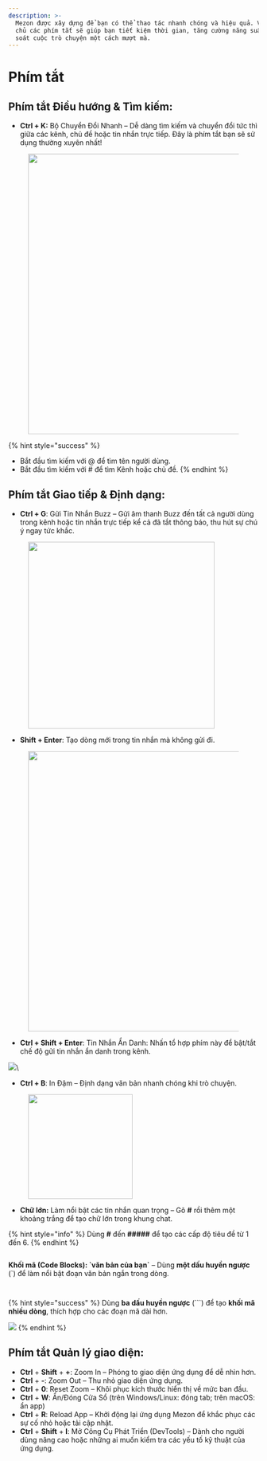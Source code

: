 ```yaml
---
description: >-
  Mezon được xây dựng để bạn có thể thao tác nhanh chóng và hiệu quả. Việc làm
  chủ các phím tắt sẽ giúp bạn tiết kiệm thời gian, tăng cường năng suất và kiểm
  soát cuộc trò chuyện một cách mượt mà.
---
```


# Phím tắt

## Phím tắt Điều hướng & Tìm kiếm:

* **Ctrl + K:** Bộ Chuyển Đổi Nhanh – Dễ dàng tìm kiếm và chuyển đổi tức thì giữa các kênh, chủ đề hoặc tin nhắn trực tiếp. Đây là phím tắt bạn sẽ sử dụng thường xuyên nhất!

<div align="left"><figure><img src="../.gitbook/assets/image (102).png" alt="" width="563"><figcaption></figcaption></figure></div>

{% hint style="success" %}
* Bắt đầu tìm kiếm với @ để tìm tên người dùng.
* Bắt đầu tìm kiếm với # để tìm Kênh hoặc chủ đề.
{% endhint %}

## Phím tắt Giao tiếp & Định dạng:

* **Ctrl + G**: Gửi Tin Nhắn Buzz – Gửi âm thanh Buzz đến tất cả người dùng trong kênh hoặc tin nhắn trực tiếp kể cả đã tắt thông báo, thu hút sự chú ý ngay tức khắc.

<div align="left"><figure><img src="../.gitbook/assets/G_2_a (1).jpg" alt="" width="375"><figcaption></figcaption></figure></div>

* **Shift + Enter**: Tạo dòng mới trong tin nhắn mà không gửi đi.

<div align="left"><figure><img src="../.gitbook/assets/G_2_b.png" alt="" width="563"><figcaption></figcaption></figure></div>

* **Ctrl + Shift + Enter**: Tin Nhắn Ẩn Danh: Nhấn tổ hợp phím này để bật/tắt chế độ gửi tin nhắn ẩn danh trong kênh.

![](../.gitbook/assets/G_2_c.jpg)\


* **Ctrl + B**: In Đậm – Định dạng văn bản nhanh chóng khi trò chuyện.

<div align="left"><figure><img src="../.gitbook/assets/image (100).png" alt="" width="210"><figcaption></figcaption></figure></div>

* **Chữ lớn:** Làm nổi bật các tin nhắn quan trọng – Gõ **#** rồi thêm một khoảng trắng để tạo chữ lớn trong khung chat.

{% hint style="info" %}
Dùng **#** đến **#####** để tạo các cấp độ tiêu đề từ 1 đến 6.
{% endhint %}

<figure><img src="../.gitbook/assets/image (145).png" alt=""><figcaption></figcaption></figure>

**Khối mã (Code Blocks):  \`văn bản của bạn\`** – Dùng **một dấu huyền ngược** (\`) để làm nổi bật đoạn văn bản ngắn trong dòng.

<figure><img src="../.gitbook/assets/image (146).png" alt=""><figcaption></figcaption></figure>

<figure><img src="../.gitbook/assets/image (147).png" alt=""><figcaption></figcaption></figure>

{% hint style="success" %}
Dùng **ba dấu huyền ngược** (\`\`\`) để tạo **khối mã nhiều dòng**, thích hợp cho các đoạn mã dài hơn.

![](<../.gitbook/assets/image (148).png>)
{% endhint %}

## Phím tắt Quản lý giao diện:

* **Ctrl** + **Shift** + **+**: Zoom In – Phóng to giao diện ứng dụng để dễ nhìn hơn.
* **Ctrl** + **-**: Zoom Out – Thu nhỏ giao diện ứng dụng.
* **Ctrl** + **0**: Reset Zoom – Khôi phục kích thước hiển thị về mức ban đầu.
* **Ctrl** + **W**: Ẩn/Đóng Cửa Sổ (trên Windows/Linux: đóng tab; trên macOS: ẩn app)
* **Ctrl** + **R**: Reload App – Khởi động lại ứng dụng Mezon để khắc phục các sự cố nhỏ hoặc tải cập nhật.
* **Ctrl** + **Shift** + **I**: Mở Công Cụ Phát Triển (DevTools) – Dành cho người dùng nâng cao hoặc những ai muốn kiểm tra các yếu tố kỹ thuật của ứng dụng.
